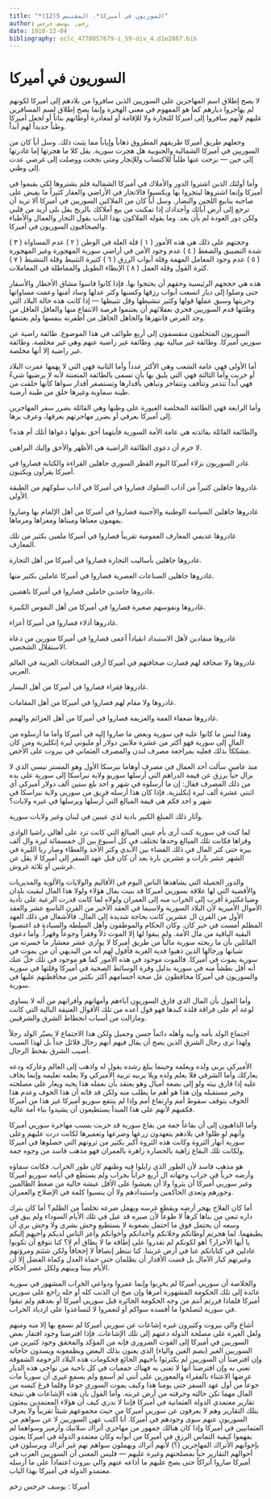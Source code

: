 ```yaml
---
title: "*السوريون في أميركا*. المقتبس 5(12)"
author: زخم, يوسف جرجس
date: 1910-12-04
bibliography: oclc_4770057679-i_59-div_4.d1e2087.bib
---
```




#  السوريون في أميركا 


 لا يصح إطلاق اسم المهاجرين على السوريين الذين سافروا من بلادهم إلى أميركا لكونهم لم يهاجروا ديارهم كما هو المفهوم في معنى الهجرة وإنما يصح إطلاق لسم المسافرين عليهم لأنهم سافروا إلى أميركا للتجارة ولا للإقامة أو لمغادرة أوطانهم بتاتاً أو لجعل أميركا وطناً جديداً لهم أبداً. 

 وجعلهم طريق أميركا طريقهم المطروق ذهاباً وإياباً مما يثبت ذلك. وسل أياً كان من السوريين في أميركا الشمالية والجنوبية هل هجرت سورية. يقل كلا ما هجرتها إما غادرتها إلى حين — نزحت عنها طلباً للاكتساب وللإتجار ومتى نجحت ووصلت إلى غرضي عدت إلى وطني. 

 وأما أولئك الذين اشتروا الدور والأملاك في أميركا الشمالية فلم يشتروها لكي يقيموا في أميركا وإنما اشتروها ليتجروا بها ويكسبوا فالاتجار في الأراضي والعقار كثيراً ما يفيض على صاحبه ينابيع اللجين والنضار. وسل أياً كان من الملاكين السوريين في أميركا ألا تريد أن ترجع إلى أرض آبائك وأجدادك إذا تمكنت من بيع أملاكك بالربح يقل بلى أريد من قلبي ولكن دور العودة لم يأن بعد. وما يقوله الملاكون بهذا الباب يقول التجار والعمال والأطباء والصحافيون السوريون في أميركا. 

 وحجتهم على ذلك هي هذه الأمور (  ١  ) قلة العلة في الوطن (  ٢  ) عدم المساواة (  ٣  ) شدة التضييق والضغط (  ٤  ) عدم وجود الأمن في أراضي سورية المهجورة وغير   المهجورة (  ٥  ) عدم وجود المعامل المهمة وقلة أبواب الرزق (  ٦  ) كثيرة التثبيط وقلة التنشيط (  ٧  ) كثرة القول وقلة العمل (  ٨  ) الإبطاء الطويل والمماطلة في المعاملات. 

 هذه هي حججهم الرئيسية وحقهم أن يحتجوا بها. فإذا كانوا قاسوا مشاق الأخطار والأسفار حتى وصلوا إلى ديار اتسعت أبواب رزقها وكسبها وكثر عدلها وساد أمنها وعمت مساواتها وحريتها وسبق عملها قولها وكثير تنشيطها وقل تثبيطها — إذا كانت هذه حالة البلاد التي وطئتها قدم السوريين فحري بعقلائهم أن يغتنموا فرصة الانتفاع منها والعاقل العاقل من وجد الفرص فانتهزها والجاهل الجاهل من أظفرته بنفسها ولم يغتنمها. 

 السوريون المتخلفون منقسمون إلى  أربع  طوائف في هذا الموضوع. طائفة راضية عن سوريي أميركا. وطائفة غير مبالية بهم. وطائفة غير راضية عنهم وهي غير مخلصة.   وطائفة غير راضية إلا أنها مخلصة. 

 أما الأولى فهي عامة الشعب وهي الأكثر عدداً وأما الثانية فهي التي لا يهمها عمرت البلاد أو خربت وأما الثالثة فهي التي يليق بها بأن تسمى بالطائفة المتعنتة لأنه لا يرضيها شيءٌ فهي أبداً تتذمر وتتأفف وتتفاخر وتباهي بأقدارها وتستصغر أقدار سواها كأنها خلقت من طينة سماوية وغيرها خلق من طينة أرضية. 

 وأما الرابعة فهي الطائفة المخلصة الغيورة على وطنها وهي القائلة بضرر سفر المهاجرين إلى أميركا بعرفي أو بضرر مهاجرتهم بعرفها، وعرف يرها. 

 والطائفة القائلة بفائدته هي عامة الأمة السورية فأيتهما أحق بقولها دعواها أتلك أم هذه؟ 

 لا جرم أن دعوى الطائفة الراضية هي الأظهر والأحق وإليك البراهين. 

 غادر السوريون نزلاء أميركا اليوم القطر السوري جاهلين القراءة والكتابة فصاروا في أميركا يقرأون ويكتبون. 

 غادروها جاهلين كثيراً من آداب السلوك فصاروا في أميركا في آداب سلوكهم من الطبقة الأولى. 

 غادروها جاهلين السياسة الوطنية والأجنبية فصاروا في أميركا من أهل الإلمام بها وصاروا يفهمون معناها ومبناها ومغزاها ومرماها. 

 غادروها عديمي المعارف العمومية تقريباً فصاروا في أميركا ملمين بكثير من تلك المعارف. 
 
 غادروها جاهلين بأساليب التجارة فصاروا في أميركا من أهل التجارة. 

 غادروها جاهلين الصناعات العصرية فصاروا في أميركا عاملين بكثير منها. 

 غادروها جامدين خاملين فصاروا في أميركا ناهضين. 

 غادروها ونفوسهم صغيرة فصاروا في أميركا من أهل النفوس الكبيرة. 

 غادروها أذلاء فصاروا في أميركا أعزاء. 

 غادروها منقادين لأهل الاستبداد انقياداً أعمى فصاروا في أميركا منورين من دعاة الاستقلال الشخصي. 

 غادروها ولا صحافة لهم فصارت صحافتهم في أميركا أرقى الصحافات العربية في العالم   العربي. 

 غادروها فقراء فصاروا في أميركا من أهل اليسار. 

 غادروها ولا مقام لهم فصاروا في أميركا من أهل المقامات. 

 غادروها ضعفاء العمة والعزيمة فصاروا في أميركا من أهل العزائم والهمم. 

 وهذا ليس ما كانوا عليه في سورية وبعض ما صاروا إليه في أميركا وأما ما أرسلوه من المال إلى سورية فهو أكثر من  عشرة  ملايين دولار أو مليوني ليرة إنكليزية ومن كان مشككاً بذلك فعليه بمراجعة مصرف لندن والمصرف العثماني في بيروت على الأخص. 

 منذ عامين سألت  أحد  العمال في مصرف أوهاما نبرسكا الأول وهو المستر نيسي الذي لا يزال حياً يرزق عن قيمة الدراهم التي أرسلها سوريو ولاية نبراسكا إلى سورية على يده من ذلك المصرف فقال: إن ما أرسلوه في شهر و  احد  بلغ  ستين  ألف  دولار أميركي أي  اثنتي  عشرة  ألف  ليرة إنكليزية. فإذا كان هذا أرسله فريق من سوريي ولاية نبراسكا في شهر و  احد  فكم هي قيمة المبالغ التي أرسلها ويرسلها في غيره ولايات؟ 

 وآثار ذلك المبلغ الكبير بادية لذي عينين في لبنان وغير ولايات سورية. 

 لما كنت في سورية كنت أرى بأم عيني المبالغ التي كانت ترد على أهالي راشيا الوادي وقراها فكانت تلك المبالغ وحدها تختلف في كل أسبوع بين ال  خمسمائة  ليرة وال  ألف  بيرة حتى كثر المال في ذلك القضاء بين الأيدي وكثر الأخذ والعطاء وصار ربا الليرة في الشهر  عشر  بارات و  عشرين  بارة بعد أن كان قبل عهد السفر إلى أميركا لا يقل عن غرشين أو  ثلاثة  غروش. 
 
 والدور الجميلة التي يشاهدها الناس اليوم في الأقاليم والولايات والألوية والمديريات والأقضية التي لها علاقة بسوريي أميركا قد بنيت بمال هؤلاء ولولا هذا المال لبقيت بلدان وضياعكثيرة أقرب إلى الخراب منه إلى العمران ولولاه لما كانت قدرت الرعية على تأدية الأموال الأميرية لأن البلاد السورية ولاسيما في العقد الأخير من القرن التاسع  عشر  والعقد الأول من القرن ال  عشرين  كانت بحاجة شديدة إلى المال. فالأشغال في ذلك العهد المظلم أمست في خبر كان. وكان الحكام والموظفون وأهل السلطة والسيادة قد اغتصبوا البقية الباقية من مال الأمة. ولم يبقوا لها إلا الموت ذلاً وفقراً وجوعاً وقهراً.   وأما دعوى القائلين بأن ما ربحته سورية مالياً من طريق أميركا لا يوازي  عشر  معشار ما خسرته من شبانها ورجالها الذين ذهبوا فدية الغربة فأقول لهم أنه من البديهي أن من يموت في سورية يموت في أميركا. فالموت موجود في هذه الأمور كما هو موجود في تلك خلّ عنك أنه أقل بطشاً منه في سورية بدليل وفرة الوسائط الصحية في أميركا وقلتها في سورية والسوريون في أميركا محافظون عل صحة أجسامهم أكثر بكثير من محافظتهم عليها في سورية. 

 وأما القول بأن المال الذي فارق السوريون آباءهم وأمهاتهم وأقرانهم من أله لا يساوي لوعة أم على فراقة فلذة كبدها فهو قول أعده من تلك الأقوال العتيقة البالية التي كانت ومازالت من أسباب انحطاط الشرق والشرقيين. 

 اجتماع الولد بأمه وأبيه وأهله دائماً حسن وجميل ولكن هذا الاجتماع لا يصيّر الولد رجلاً ولهذا ترى رجال الشرق الذين يصح أن يقال فيهم أنهم رجال قلائل جداً بل لهذا السبب أصيب الشرق بقحط الرجال. 

 الأميركي يربي ولده ويعلمه وحينما يبلغ رشده يقول له واذهب إلى العالم وعاركه ودعه يعاركك وأما الشرقي فلا يعلم ولده ويلا يربيه تربية الأميركي ولا يعلمه تعليمه وإنما يخاف عليه إذا فارق بيته ولو إلى بضعة أميال وهو يعتقد بأن بعمله هذا يحبه ويغار على مصلحته وخير مستقبله وإن هذا هو أهم ما يطلب منه ولكن قد فاته أن هذا الخوف وعدم هذا الخوف يتوقف سقوط أمم وارتفاع أمم وإذا لم ينتفع سوريو أميركا غير هذا من أميركا فكفيهم لأنهم على هذا المبدأ يستطيعون أن يشيدوا بناء أمة عالية. 

 وأما الذاهبون إلى أن بقاعاً جمة من بقاع سورية قد خربت بسبب مهاجرة   سوريي أميركا وأنهم لو ظلوا في بلادهم يتعهدون زرعها وضرعها وتعميرها لكانت درت عليهم وعلى سورية أنهار الثروة وكانت هذه الثروة أكبر بكثير من ثروتهم التي حصلوها في أميركا ولكانت تلك البقاع زاهية بالحضارة زاهرة بالعمران فهو مذهب فاسد من وجوه جمة. 

 هو مذهب فاسد لأن الطور الذي زايلوا فيه وطنهم كان طور الخراب. فكانت سماؤه وأرضه خرباً في خراب وجهاته ال  أربع  خراباً بخراب ولم يستطع في أيامه سوريو أميركا وغير سوريي أميركا أن يثروا ولا أن يعيشوا على الأقل عيشة خالية من ضغط الظالمين   وجورهم وتعدي الحاكمين واستبدادهم ولا أن ينسبوا كلمة في الإصلاح والعمران. 

 أما كان الفلاح يهجر أرضه ويقطع غرسه ويهمل ضرعه تخلصاً من الظلم؟ أما كان يترك داره تنعي من بناها كرهاً لا طوعاً لأن صبره قد عيل في تلك الأيام السوداء ولم يبق في وسعه أن يحتمل فوق ما احتمل بصعوبة لا يستطيع وحش بشري ولا وحش بري أن يطيقهما. لما هجرتم أوطانكم وخلانكم وأخدانكم وأخوانكم وأعز الناس لديكم وأحبهم إليكم يا أيها الأحرار؟ أهو لكونكم لم تقدروا على إطاقة ما لا يطاق أم لا؟ كنا نتوقع أن تكونوا عادلين في كتاباتكم عنا في أرض غربتنا. كنا ننتظر إنصافاً لا إجحافاً ولكن شئتم ومرؤتهم وغيرتهم كبار الآمال بل قضت الأقدار أن يظلمان حتى حماة العدل وكماة الفضل إلا أن الأيام بيننا وبينهم ولكل عصر أحكام. 

 والخلاصة أن سوريي أميركا لم يخربوا وإنما عمروا ودواعي الخراب المشهور في سورية عائدة إلى تلك الحكومة المشهورة أمرها وإن صح أن الذنب كله أو جله راجع على سوريي أميركا فلماذا فررتم أنتم من وجه الحكومة الجائرة قبل سوريي أميركا أو بعدهم ولم تبقوا في سورية لتصلحوا ما أفسده سواكم أو لتعمروا لا لتساعدوا على ازدياد الخراب. 

 أشاع والي بيروت وكثيرون غيره إشاعات عن سوريي أميركا لم نسمع بها إلا منه ومنهم ولعل الغيرة على مصلحة الدولة دعتهم إلى تلك الإشاعات. فإذا افترضنا وجود افتقار بعض السوريين في أميركا إلى القوت الضروري فإنه من المؤكد والمحقق وجود كثيرين من السوريين الغير (بضم الغين والياء) الذي يعنون بذلك البعض   ويطمعونه ويسدون حاجاته وإن افترضنا أن السوريين لم يكترثوا بأخيهم الجائع فحكومات هذه البلاد الرحومة الشفوقة تعنى به وإن افترضنا أنها لا تعنى به فهناك جمعيات في كل ناحية من نواحي هذه الديار غرضها الاعتناء بالفقراء والمعوزين على أنني لم أسمع ولم يسمع غيري أن سورياً مات جوعاً من أول عهد السفر حتى يومنا هذا وكيف يموت السوري جوعاً وقلما فرغ كيسه من المال مهما تكن حالته وحرفته من أرض غربته. وأما القول بأن هذه الإشاعات هي نتيجة تقارير معتمدي الدولة العثمانية في أميركا فإننا لا ندري كيف أن هؤلاء المعتمدين يبعثون بتلك التقارير وهم لا يعرفون عن سوريي أميركا من حيث مجموعهم شيئاً تقريباً ولا يعرف السوريون عنهم سوى وجودهم في أميركا.   أنا أكتب عهن السوريين لا عن سواهم من العثمانيين في أميركا وإذا كان هنالك جمهور من مهاجري أتراك سلانيك وأزمير وسواهما لم يفهموا كيفية التماس الرزق في أميركا من أبوابه وكان معتمدو الدولة في أميركا يعنون بإخوانهم الأتراك المهاجرين (؟) لأنهم أتراك ويهملون سواهم نهم غير أتراك ويرسلون في أحوالهم التقارير حباً بمصلحتهم وغيرة عليهم — فليس المعنى أن السوريين العرب في أميركا صاروا أتراكاً حتى يصح عليهم ما أذاعه عنهم والي بيروت اعتماداً على ما أرسله معتمدو الدولة في أميركا بهذا الباب. 



 أميركا  :  يوسف  جرجس  زخم 
